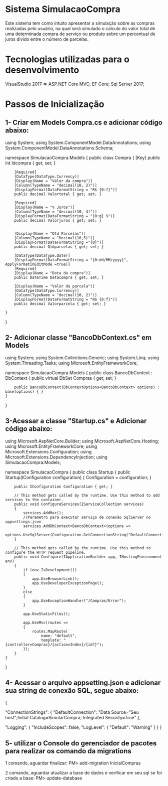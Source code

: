 # Sistema SimulacaoCompra 
Este sistema tem como intuito apresentar a simulação sobre as compras realizadas pelo usuário,
na qual será simulado o calculo do valor total de uma determinada compra de serviço ou produto sobre
um percentual de juros divido entre o número de parcelas.

# Tecnologias utilizadas para o desenvolvimento
VisualStudio 2017 => ASP.NET Core MVC; 
EF Core;
Sql Server 2017;

# Passos de Inicialização
1- Criar em Models Compra.cs e adicionar código abaixo:
-------------------------------------------------------------------
using System;
using System.ComponentModel.DataAnnotations;
using System.ComponentModel.DataAnnotations.Schema;

namespace SimulacaoCompra.Models
{
public class Compra
    {
        [Key]
        public int Idcompra { get; set; }

        [Required]
        [DataType(DataType.Currency)]
        [Display(Name = "Valor da compra")]
        [Column(TypeName = "decimal(10, 2)")]
        [DisplayFormat(DataFormatString = "R$ {0:f}")]
        public decimal Valortotal { get; set; }

        [Required]
        [Display(Name = "% Juros")]
        [Column(TypeName = "decimal(10, 4)")]
        [DisplayFormat(DataFormatString = "{0:g} %")]
        public decimal Valorjuros { get; set; }
        
        
        [Display(Name = "Qtd Parcelas")]
        [Column(TypeName = "Decimal(10,5)")]
        [DisplayFormat(DataFormatString ="{0}")]
        public decimal Qtdparcelas { get; set; }

        [DataType(DataType.Date)]
        [DisplayFormat(DataFormatString = "{0:dd/MM/yyyy}", ApplyFormatInEditMode =true)]
        [Required]
        [Display(Name = "Data da compra")]
        public DateTime Datacompra { get; set; }

        [Display(Name = "Valor da parcela")]
        [DataType(DataType.Currency)]
        [Column(TypeName = "decimal(10, 2)")]
        [DisplayFormat(DataFormatString = "R$ {0:f}")]
        public decimal Valorparcela { get; set; }   
        
    }
}

2- Adicionar classe "BancoDbContext.cs" em Models
---------------------------------------
using System;
using System.Collections.Generic;
using System.Linq;
using System.Threading.Tasks;
using Microsoft.EntityFrameworkCore;

namespace SimulacaoCompra.Models
{
    public class BancoDbContext : DbContext
    {
        public virtual DbSet<Compra> Compras { get; set; }

        public BancoDbContext(DbContextOptions<BancoDbContext> options) : base(options) { }
    }
}

3-Acessar a classe "Startup.cs" e Adicionar código abaixo:
-----------------------------------------------------------
using Microsoft.AspNetCore.Builder;
using Microsoft.AspNetCore.Hosting;
using Microsoft.EntityFrameworkCore;
using Microsoft.Extensions.Configuration;
using Microsoft.Extensions.DependencyInjection;
using SimulacaoCompra.Models;

namespace SimulacaoCompra
{
    public class Startup
    {
        public Startup(IConfiguration configuration)
        {
            Configuration = configuration;
        }

        public IConfiguration Configuration { get; }

        // This method gets called by the runtime. Use this method to add services to the container.
        public void ConfigureServices(IServiceCollection services)
        {
            services.AddMvc();
            //Parametro para executar serviço de conexão SqlServer no appsettings.json
            services.AddDbContext<BancoDbContext>(options =>
             options.UseSqlServer(Configuration.GetConnectionString("DefaultConnection")));
        }

        // This method gets called by the runtime. Use this method to configure the HTTP request pipeline.
        public void Configure(IApplicationBuilder app, IHostingEnvironment env)
        {
            if (env.IsDevelopment())
            {
                app.UseBrowserLink();
                app.UseDeveloperExceptionPage();
            }
            else
            {
                app.UseExceptionHandler("/Compras/Error");
            }

            app.UseStaticFiles();

            app.UseMvc(routes =>
            {
                routes.MapRoute(
                    name: "default",
                    template: "{controller=Compras}/{action=Index}/{id?}");
            });
        }
    }
}

4- Acessar o arquivo appsetting.json e adicionar sua string de conexão SQL, segue abaixo:
-----------------------------------------------------------
{

  "ConnectionStrings": {
    "DefaultConnection": "Data Source="Seu host";Initial Catalog=SimularCompra; Integrated Security=True" 
  },

  "Logging": {
    "IncludeScopes": false,
    "LogLevel": {
      "Default": "Warning"
    }
  }
}

5- utilizar o Console do gerenciador de pacotes para realizar os comando da migrations
-----------------------------------------------------------
1 comando, aguardar finalizar:
PM> add-migration InicialCompras

2 comando, aguardar atualizar a base de dados e verificar em seu sql se foi criado a base:
PM> update-database

